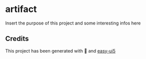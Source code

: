 # artifact

Insert the purpose of this project and some interesting infos here

## Credits

This project has been generated with 💙 and [easy-ui5](https://github.com/SAP)
